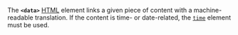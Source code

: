 The **`<data>`** [HTML](https://developer.mozilla.org/en-US/docs/Web/HTML) element links a given piece of content with a machine-readable translation. If the content is time- or date-related, the [`time`](time!) element must be used.

